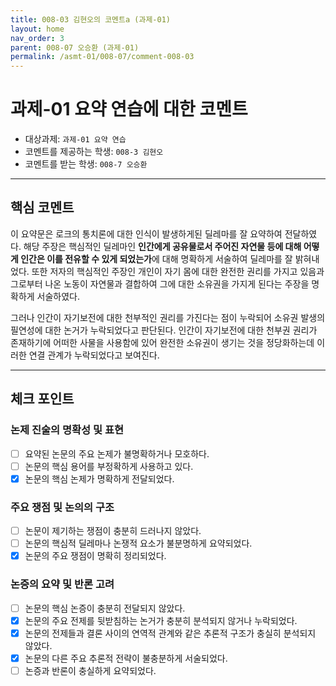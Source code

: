 ```yaml
---
title: 008-03 김현오의 코멘트a (과제-01) 
layout: home
nav_order: 3
parent: 008-07 오승환 (과제-01)
permalink: /asmt-01/008-07/comment-008-03
---
```


# 과제-01 요약 연습에 대한 코멘트

- 대상과제: `과제-01 요약 연습`
- 코멘트를 제공하는 학생: `008-3 김현오` 
- 코멘트를 받는 학생: `008-7 오승환` 

---

## 핵심 코멘트

이 요약문은 로크의 통치론에 대한 인식이 발생하게된 딜레마를 잘 요약하여 전달하였다. 해당 주장은 핵심적인 딜레마인 **인간에게 공유물로서 주어진 자연물 등에 대해 어떻게 인간은 이를 전유할 수 있게 되었는가**에 대해 명확하게 서술하여 딜레마를 잘 밝혀내었다. 또한 저자의 핵심적인 주장인 개인이 자기 몸에 대한 완전한 권리를 가지고 있음과 그로부터 나온 노동이 자연물과 결합하여 그에 대한 소유권을 가지게 된다는 주장을 명확하게 서술하였다.

그러나 인간이 자기보전에 대한 천부적인 권리를 가진다는 점이 누락되어 소유권 발생의 필연성에 대한 논거가 누락되었다고 판단된다. 인간이 자기보전에 대한 천부권 권리가 존재하기에 어떠한 사물을 사용함에 있어 완전한 소유권이 생기는 것을 정당화하는데 이러한 연결 관계가 누락되었다고 보여진다.

---

## 체크 포인트

### 논제 진술의 명확성 및 표현  
- [ ] 요약된 논문의 주요 논제가 불명확하거나 모호하다.  
- [ ] 논문의 핵심 용어를 부정확하게 사용하고 있다.  
- [x] 논문의 핵심 논제가 명확하게 전달되었다.  

### 주요 쟁점 및 논의의 구조  
- [ ] 논문이 제기하는 쟁점이 충분히 드러나지 않았다.  
- [ ] 논문의 핵심적 딜레마나 논쟁적 요소가 불분명하게 요약되었다.  
- [x] 논문의 주요 쟁점이 명확히 정리되었다.  

### 논증의 요약 및 반론 고려  
- [ ] 논문의 핵심 논증이 충분히 전달되지 않았다.  
- [x] 논문의 주요 전제를 뒷받침하는 논거가 충분히 분석되지 않거나 누락되었다.  
- [x] 논문의 전제들과 결론 사이의 연역적 관계와 같은 추론적 구조가 충실히 분석되지 않았다.  
- [x] 논문의 다른 주요 추론적 전략이 불충분하게 서술되었다.
- [ ] 논증과 반론이 충실하게 요약되었다. 